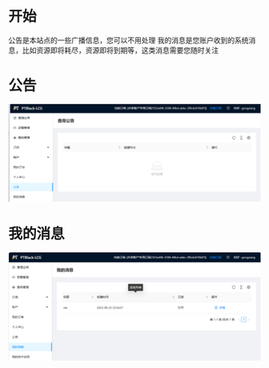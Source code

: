 # 开始
公告是本站点的一些广播信息，您可以不用处理
我的消息是您账户收到的系统消息，比如资源即将耗尽，资源即将到期等，这类消息需要您随时关注

# 公告
![](gonggao.png)

# 我的消息
![](mymessage.png)

